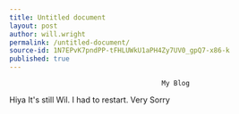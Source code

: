 ```yaml
---
title: Untitled document
layout: post
author: will.wright
permalink: /untitled-document/
source-id: 1N7EPvK7pndPP-tFHLUWkU1aPH4Zy7UV0_gpQ7-x86-k
published: true
---
```

                                          My Blog

Hiya It's still Wil. I had to restart. Very Sorry

